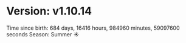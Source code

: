 # Version: v1.10.14
Time since birth: 684 days, 16416 hours, 984960 minutes, 59097600 seconds
Season: Summer ☀️
